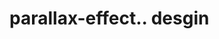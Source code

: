 # parallax-effect.. desgin                                                                                                                                                                                                                                                                                                                                             
